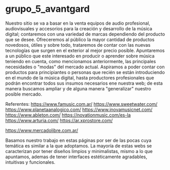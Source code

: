 # grupo_5_avantgard

Nuestro sitio se va a basar en la venta equipos de audio profesional, audiovisuales y accesorios para la creación y desarrollo de la música digital; contaremos con una variedad de marcas dependiendo del producto que se desee. Ofreceremos al público la mayor cantidad de productos novedosos, útiles y sobre todo, trataremos de contar con las nuevas tecnologías que surgen en el exterior al mejor precio posible.
Apuntaremos a un público que este interesado en producir o aprender sobre música teniendo en cuenta, como mencionamos anteriormente, las principales necesidades o "modas" del mercado actual. Aspiramos a poder contar con productos para principiantes o personas que recién se están introduciendo en el mundo de la música digital, hasta productores profesionales que podrán encontrar todos sus insumos necesarios ene nuestra web; de esta manera buscamos ampliar y de alguna manera "generalizar" nuestro posible mercado.

Referentes:
https://www.famusic.com.ar/
https://www.sweetwater.com/
https://www.planetaanalogico.com/
https://www.inovamusicnet.com/
https://www.ableton.com/
https://novationmusic.com/es-la
https://www.arturia.com/
https://ar.xprostore.com/

https://www.mercadolibre.com.ar/


Basamos nuestro trabajo en estas páginas por ser de las pocas cuya temática es similar a la que adoptamos. La mayoría de estas webs se caracterizan por tener diseños limpios y minimalistas, mismo a lo que apuntamos, ademas de tener interfaces estéticamente agradables, intuitivas y funcionales. 
